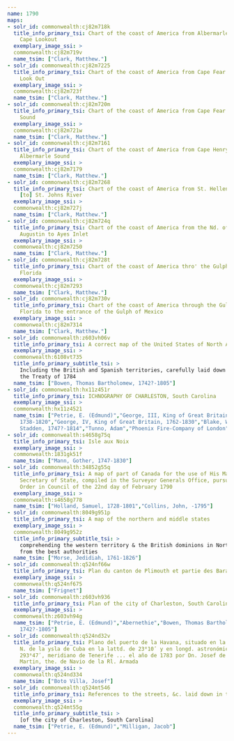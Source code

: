 ```yaml
---
name: 1790
maps:
- solr_id: commonwealth:cj82m718k
  title_info_primary_tsi: Chart of the coast of America from Albermarle Sound to
    Cape Lookout
  exemplary_image_ssi: > 
  commonwealth:cj82m719v
  name_tsim: ["Clark, Matthew."]
- solr_id: commonwealth:cj82m7225
  title_info_primary_tsi: Chart of the coast of America from Cape Fear to Cape
    Look Out
  exemplary_image_ssi: > 
  commonwealth:cj82m723f
  name_tsim: ["Clark, Matthew."]
- solr_id: commonwealth:cj82m720m
  title_info_primary_tsi: Chart of the coast of America from Cape Fear to Helens
    Sound
  exemplary_image_ssi: > 
  commonwealth:cj82m721w
  name_tsim: ["Clark, Matthew."]
- solr_id: commonwealth:cj82m7161
  title_info_primary_tsi: Chart of the coast of America from Cape Henry to
    Albermarle Sound
  exemplary_image_ssi: > 
  commonwealth:cj82m7179
  name_tsim: ["Clark, Matthew."]
- solr_id: commonwealth:cj82m7268
  title_info_primary_tsi: Chart of the coast of America from St. Hellens Sound
    [to] St. Johns River
  exemplary_image_ssi: > 
  commonwealth:cj82m727j
  name_tsim: ["Clark, Matthew."]
- solr_id: commonwealth:cj82m724q
  title_info_primary_tsi: Chart of the coast of America from the Nd. of St.
    Augustin to Ayes Inlet
  exemplary_image_ssi: > 
  commonwealth:cj82m7250
  name_tsim: ["Clark, Matthew."]
- solr_id: commonwealth:cj82m728t
  title_info_primary_tsi: Chart of the coast of America thro' the Gulph of
    Florida
  exemplary_image_ssi: > 
  commonwealth:cj82m7293
  name_tsim: ["Clark, Matthew."]
- solr_id: commonwealth:cj82m730v
  title_info_primary_tsi: Chart of the coast of America through the Gulph of
    Florida to the entrance of the Gulph of Mexico
  exemplary_image_ssi: > 
  commonwealth:cj82m7314
  name_tsim: ["Clark, Matthew."]
- solr_id: commonwealth:z603vh06v
  title_info_primary_tsi: A correct map of the United States of North America.
  exemplary_image_ssi: > 
  commonwealth:6108vt735
  title_info_primary_subtitle_tsi: > 
    Including the British and Spanish territories, carefully laid down agreeable to
    the Treaty of 1784
  name_tsim: ["Bowen, Thomas Bartholomew, 1742?-1805"]
- solr_id: commonwealth:hx11z451r
  title_info_primary_tsi: ICHNOGRAPHY OF CHARLESTON, South Carolina
  exemplary_image_ssi: > 
  commonwealth:hx11z4521
  name_tsim: ["Petrie, E. (Edmund)","George, III, King of Great Britain,
    1738-1820","George, IV, King of Great Britain, 1762-1830","Blake, William
    Stadden, 1747?-1814","Tunno, Adam","Phoenix Fire-Company of London"]
- solr_id: commonwealth:s4658g75q
  title_info_primary_tsi: Isle aux Noix
  exemplary_image_ssi: > 
  commonwealth:1831gk51f
  name_tsim: ["Mann, Gother, 1747-1830"]
- solr_id: commonwealth:34852g55q
  title_info_primary_tsi: A map of part of Canada for the use of His Majesty's
    Secretary of State, compiled in the Surveyor Generals Office, pursuant to an
    Order in Council of the 22nd day of February 1790
  exemplary_image_ssi: > 
  commonwealth:s4658g778
  name_tsim: ["Holland, Samuel, 1728-1801","Collins, John, -1795"]
- solr_id: commonwealth:8049g951p
  title_info_primary_tsi: A map of the northern and middle states
  exemplary_image_ssi: > 
  commonwealth:8049g952z
  title_info_primary_subtitle_tsi: > 
    comprehending the western territory & the British dominions in North America :
    from the best authorities
  name_tsim: ["Morse, Jedidiah, 1761-1826"]
- solr_id: commonwealth:q524nf66w
  title_info_primary_tsi: Plan du canton de Plimouth et partie des Baradéres
  exemplary_image_ssi: > 
  commonwealth:q524nf675
  name_tsim: ["Frignet"]
- solr_id: commonwealth:z603vh936
  title_info_primary_tsi: Plan of the city of Charleston, South Carolina
  exemplary_image_ssi: > 
  commonwealth:z603vh94g
  name_tsim: ["Petrie, E. (Edmund)","Abernethie","Bowen, Thomas Bartholomew,
    1742?-1805"]
- solr_id: commonwealth:q524nd32v
  title_info_primary_tsi: Plano del puerto de la Havana, situado en la parte del
    N. de la ysla de Cuba en la lattd. de 23⁰10ʹ y en longd. astronómica de
    293⁰47ʹ, meridiano de Tenerife ... el año de 1783 por Dn. Josef de Sn.
    Martin, the. de Navio de la Rl. Armada
  exemplary_image_ssi: > 
  commonwealth:q524nd334
  name_tsim: ["Boto Villa, Josef"]
- solr_id: commonwealth:q524mt546
  title_info_primary_tsi: References to the streets, &c. laid down in the plan
  exemplary_image_ssi: > 
  commonwealth:q524mt55g
  title_info_primary_subtitle_tsi: > 
    [of the city of Charleston, South Carolina]
  name_tsim: ["Petrie, E. (Edmund)","Milligan, Jacob"]
---
```

